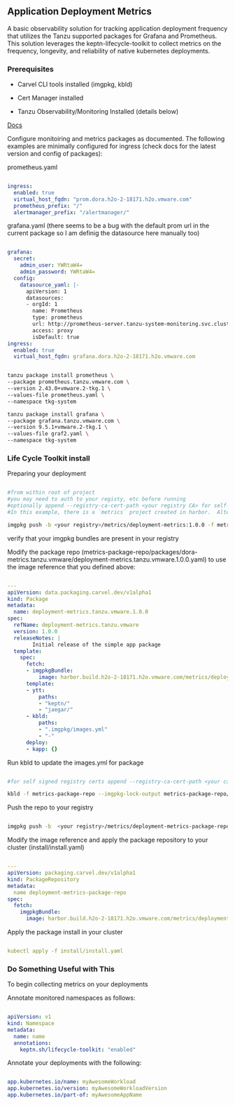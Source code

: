 ## Application Deployment Metrics

A basic observability solution for tracking application deployment frequency that utilizes the Tanzu supported packages for Grafana and Prometheus.  This solution leverages the keptn-lifecycle-toolkit to collect metrics on the frequency, longevity, and reliability of native kubernetes deployments.

### Prerequisites

- Carvel CLI tools installed (imgpkg, kbld)

- Cert Manager installed

- Tanzu Observability/Monitoring Installed (details below)

[Docs](https://docs.vmware.com/en/VMware-Tanzu-Kubernetes-Grid/2.2/using-tkg-22/workload-packages-monitoring.html)

Configure monitoiring and metrics packages as documented.  The following examples are minimally configured for ingress (check docs for the latest version and config of packages):

prometheus.yaml
```yaml

ingress:
  enabled: true
  virtual_host_fqdn: "prom.dora.h2o-2-18171.h2o.vmware.com"
  prometheus_prefix: "/"
  alertmanager_prefix: "/alertmanager/"

```

grafana.yaml
(there seems to be a bug with the default prom url in the current package so I am definig the datasource here manually too)
```yaml

grafana:
  secret:
    admin_user: YWRtaW4=
    admin_password: YWRtaW4=
  config:
    datasource_yaml: |-
      apiVersion: 1
      datasources:
      - orgId: 1
        name: Prometheus
        type: prometheus
        url: http://prometheus-server.tanzu-system-monitoring.svc.cluster.local
        access: proxy
        isDefault: true
ingress:
  enabled: true
  virtual_host_fqdn: grafana.dora.h2o-2-18171.h2o.vmware.com

```


```bash

tanzu package install prometheus \
--package prometheus.tanzu.vmware.com \
--version 2.43.0+vmware.2-tkg.1 \
--values-file prometheus.yaml \
--namespace tkg-system

tanzu package install grafana \
--package grafana.tanzu.vmware.com \
--version 9.5.1+vmware.2-tkg.1 \
--values-file graf2.yaml \
--namespace tkg-system

```

### Life Cycle Toolkit install

Preparing your deployment

```bash

#from within root of project
#you may need to auth to your registy, etc before running
#optionally append --registry-ca-cert-path <your registry CA> for self-signed registry certs
#In this example, there is a `metrics` project created in harbor.  Alter your tag based on your registry solution

imgpkg push -b <your registry>/metrics/deployment-metrics:1.0.0 -f metrics-package/

```

verify that your imgpkg bundles are present in your registry

Modify the package repo (metrics-package-repo/packages/dora-metrics.tanzu.vmware/deployment-metrics.tanzu.vmware.1.0.0.yaml) to use the image reference that you defined above:

```yaml

---
apiVersion: data.packaging.carvel.dev/v1alpha1
kind: Package
metadata:
  name: deployment-metrics.tanzu.vmware.1.0.0
spec:
  refName: deployment-metrics.tanzu.vmware
  version: 1.0.0
  releaseNotes: |
        Initial release of the simple app package
  template:
    spec:
      fetch:
      - imgpkgBundle:
          image: harbor.build.h2o-2-18171.h2o.vmware.com/metrics/deployment-metrics:1.0.0 #<--- update this
      template:
      - ytt:
          paths:
          - "keptn/"
          - "jaegar/"
      - kbld:
          paths:
          - ".imgpkg/images.yml"
          - "-"
      deploy:
      - kapp: {}

```

Run kbld to update the images.yml for package

```bash

#for self signed registry certs append --registry-ca-cert-path <your ca cert>

kbld -f metrics-package-repo --imgpkg-lock-output metrics-package-repo/.imgpkg/images.yml

```

Push the repo to your registry

```bash

imgpkg push -b  <your registry>/metrics/deployment-metrics-package-repo:1.0.0 -f metrics-package-repo/

```



Modify the image reference and apply the package repository to your cluster (install/install.yaml)

```yaml

---
apiVersion: packaging.carvel.dev/v1alpha1
kind: PackageRepository
metadata:
  name deployment-metrics-package-repo
spec:
  fetch:
    imgpkgBundle:
      image: harbor.build.h2o-2-18171.h2o.vmware.com/metrics/deployment-metrics-package-repo:1.0.0 #<--- update this

```


Apply the package install in your cluster

```yaml

kubectl apply -f install/install.yaml

```

### Do Something Useful with This

To begin collecting metrics on your deployments


Annotate monitored namespaces as follows:

```yaml

apiVersion: v1
kind: Namespace
metadata:
  name: name
  annotations:
    keptn.sh/lifecycle-toolkit: "enabled"


```

Annotate your deployments with the following:

```yaml

app.kubernetes.io/name: myAwesomeWorkload
app.kubernetes.io/version: myAwesomeWorkloadVersion
app.kubernetes.io/part-of: myAwesomeAppName

```

